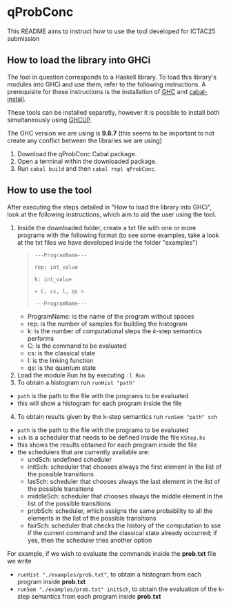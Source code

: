 # qProbConc

This README aims to instruct how to use the tool developed for ICTAC25 submission

## How to load the library into GHCi

The tool in question corresponds to a Haskell library. To load this library's modules into GHCi and use them, refer to the following instructions. 
A prerequisite for these instructions is the installation of [GHC](https://www.haskell.org/ghc/) and [cabal-install](https://cabal.readthedocs.io/en/stable/).

These tools can be installed separetly, however it is possible to install both simultaneously using [GHCUP](https://www.haskell.org/ghcup/).

The GHC version we are using is **9.6.7** (this seems to be important to not create any conflict between the libraries we are using)


1. Download the qProbConc Cabal package.
2. Open a terminal within the downloaded package.
3. Run ``cabal build`` and then ``cabal repl qProbConc``.


## How to use the tool

After executing the steps detailed in "How to load the library into GHCi", look at the following instructions, which aim to aid the user using the tool.

1. Inside the downloaded folder, create a txt file with one or more programs with the following format
(to see some examples, take a look at the txt files we have developed inside the folder "examples")
   >``---ProgramName---``
   >
   >``rep: int_value``
   >
   >``k: int_value``
   >
   >``< C, cs, l, qs >``
   >
   >``---ProgramName---``
    - ProgramName: is the name of the program without spaces
    - rep: is the number of samples for building the histogram
    - k: is the number of computational steps the $k$-step semantics performs
    - C: is the command to be evaluated
    - cs: is the classical state
    - l: is the linking function
    - qs: is the quantum state
2. Load the module Run.hs by executing ``:l Run``
3. To obtain a histogram run ``runHist "path"``
  - ``path`` is the path to the file with the programs to be evaluated
  - this will show a histogram for each program inside the file 
4. To obtain results given by the k-step semantics run ``runSem "path" sch``
  - ``path`` is the path to the file with the programs to be evaluated
  - ``sch`` is a scheduler that needs to be defined inside the file ``KStep.hs``
  - this shows the results obtained for each program inside the file
  - the schedulers that are currently available are:
    - undSch: undefined scheduler
    - initSch: scheduler that chooses always the first element in the list of the possible transitions
    - lasSch: scheduler that chooses always the last element in the list of the possible transitions
    - middleSch: scheduler that chooses always the middle element in the list of the possible transitions
    - probSch: scheduler, which assigns the same probability to all the elements in the list of the possible transitions
    - fairSch: scheduler that checks the history of the computation to sse if the current command and the classical state already occurred; if yes, then the scheduler tries another option

For example, if we wish to evaluate the commands inside the **prob.txt** file we write 
- ``runHist "./examples/prob.txt"``, to obtain a histogram from each program inside **prob.txt**
- ``runSem "./examples/prob.txt" initSch``, to obtain the evaluation of the k-step semantics from each program inside **prob.txt**

